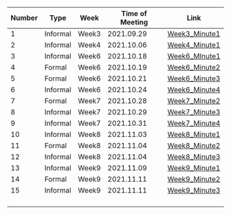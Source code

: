 | Number | Type     | Week  | Time of Meeting | Link                                                         |
| ------ | -------- | ----- | --------------- | ------------------------------------------------------------ |
| 1      | Informal | Week3 | 2021.09.29      | [Week3_Minute1](20210929_Week3_Minute1.pdf)                  |
| 2      | Informal | Week4 | 2021.10.06      | [Week4_Minute1](20211006_Week4_Minute1.pdf)                  |
| 3      | Informal | Week6 | 2021.10.18      | [Week6_MInute1](20211018_Week6_Minute1.pdf)                  |
| 4      | Formal   | Week6 | 2021.10.19      | [Week6_Minute2](20211019_Week6_FormalMeeting_Minute1.pdf)    |
| 5      | Formal   | Week6 | 2021.10.21      | [Week6_Minute3](20211021_Week6_Formal_Meeting_Minute1.pdf)   |
| 6      | Informal | Week6 | 2021.10.24      | [Week6_Minute4](20211024_Week7_Informal_Meeting_Minute1.pdf) |
| 7      | Formal   | Week7 | 2021.10.28      | [Week7_Minute2](20211028_Formal_Meeting_Week7_Minute1.pdf)   |
| 8      | Informal | Week7 | 2021.10.29      | [Week7_Minute3](20211029_Informal_Meeting_Week7_Minute1.pdf) |
| 9      | Informal | Week7 | 2021.10.31      | [Week7_Minute4](20211031_Infromal_Meeting_Week7_Minute2.pdf) |
| 10     | Informal | Week8 | 2021.11.03      | [Week8_Minute1](20211103_Inforaml_Meeting_Week8_Minute1.pdf) |
| 11     | Formal   | Week8 | 2021.11.04      | [Week8_Minute2](20211104_Formal_Meeting_Week8_Minute1.pdf)   |
| 12     | Informal | Week8 | 2021.11.04      | [Week8_Minute3](20211104_Informal_Meeting_Week8_Minute2.pdf) |
| 13     | Informal | Week9 | 2021.11.09      | [Week9_Minute1](20211109_Informal_Meeting_Week9_Minute1.pdf) |
| 14     | Formal   | Week9 | 2021.11.11      | [Week9_Minute2](20211111_Formal_Meeting_Week9_Minute2.pdf)   |
| 15     | Informal | Week9 | 2021.11.11      | [Week9_Minute3](20211111_Informal_Meeting_Week9_Minute3.pdf) |
|        |          |       |                 |                                                              |
|        |          |       |                 |                                                              |
|        |          |       |                 |                                                              |
|        |          |       |                 |                                                              |

